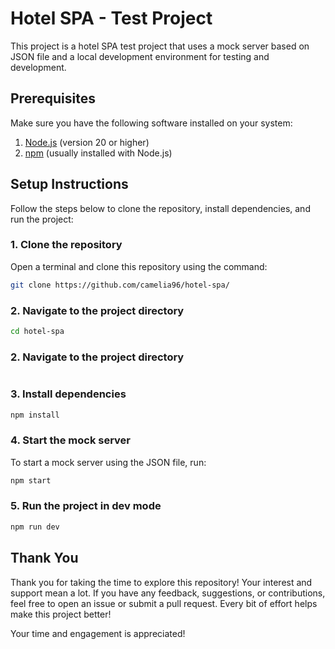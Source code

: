 # Hotel SPA - Test Project

This project is a hotel SPA test project that uses a mock server based on JSON file and a local development environment for testing and development.

## Prerequisites

Make sure you have the following software installed on your system:

1. [Node.js](https://nodejs.org/) (version 20 or higher)
2. [npm](https://www.npmjs.com/) (usually installed with Node.js)

## Setup Instructions

Follow the steps below to clone the repository, install dependencies, and run the project:

### 1. Clone the repository

Open a terminal and clone this repository using the command:

```bash
git clone https://github.com/camelia96/hotel-spa/
```

### 2. Navigate to the project directory
```bash
cd hotel-spa
```


### 2. Navigate to the project directory
```bash

```


### 3. Install dependencies
```bash
npm install
```


### 4. Start the mock server
To start a mock server using the JSON file, run:
```bash
npm start
```


### 5. Run the project in dev mode
```bash
npm run dev
```


## Thank You

Thank you for taking the time to explore this repository! Your interest and support mean a lot. If you have any feedback, suggestions, or contributions, feel free to open an issue or submit a pull request. Every bit of effort helps make this project better!

Your time and engagement is appreciated!
